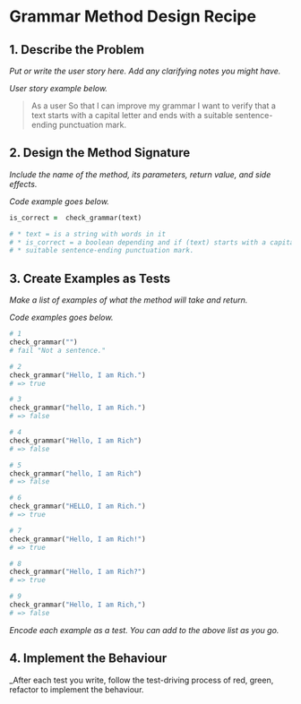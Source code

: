 # Grammar Method Design Recipe


## 1. Describe the Problem

_Put or write the user story here. Add any clarifying notes you might have._

_User story example below._
> As a user
> So that I can improve my grammar
> I want to verify that a text starts with a capital letter and ends with a
> suitable sentence-ending punctuation mark.



## 2. Design the Method Signature

_Include the name of the method, its parameters, return value, and side effects._

_Code example goes below._
```ruby
is_correct =  check_grammar(text)

# * text = is a string with words in it
# * is_correct = a boolean depending and if (text) starts with a capital letter and ends with a
# * suitable sentence-ending punctuation mark.
```


## 3. Create Examples as Tests

_Make a list of examples of what the method will take and return._

_Code examples goes below._
```ruby
# 1
check_grammar("")
# fail "Not a sentence."

# 2
check_grammar("Hello, I am Rich.")
# => true

# 3
check_grammar("hello, I am Rich.")
# => false

# 4
check_grammar("Hello, I am Rich")
# => false

# 5
check_grammar("hello, I am Rich")
# => false

# 6
check_grammar("HELLO, I am Rich.")
# => true

# 7
check_grammar("Hello, I am Rich!")
# => true

# 8
check_grammar("Hello, I am Rich?")
# => true

# 9
check_grammar("Hello, I am Rich,")
# => false
```

_Encode each example as a test. You can add to the above list as you go._


## 4. Implement the Behaviour

_After each test you write, follow the test-driving process of red, green, refactor to implement the behaviour.
